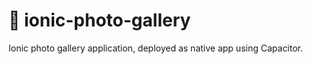 # :construction: ionic-photo-gallery
Ionic photo gallery application, deployed as native app using Capacitor.

